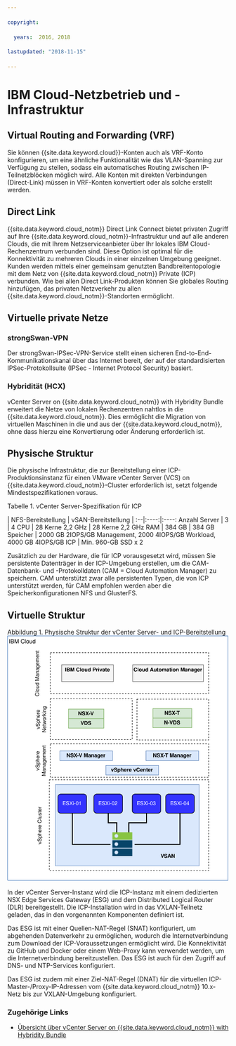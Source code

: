 ```yaml
---

copyright:

  years:  2016, 2018

lastupdated: "2018-11-15"

---
```



# IBM Cloud-Netzbetrieb und -Infrastruktur

## Virtual Routing and Forwarding (VRF)

Sie können {{site.data.keyword.cloud}}-Konten auch als VRF-Konto konfigurieren, um eine ähnliche Funktionalität wie das VLAN-Spanning zur  Verfügung zu stellen, sodass ein automatisches Routing zwischen IP-Teilnetzblöcken möglich wird. Alle Konten mit direkten Verbindungen (Direct-Link) müssen in VRF-Konten konvertiert oder als solche erstellt werden.

## Direct Link

{{site.data.keyword.cloud_notm}} Direct Link Connect bietet privaten Zugriff auf Ihre {{site.data.keyword.cloud_notm}}-Infrastruktur und auf alle anderen Clouds, die mit Ihrem Netzserviceanbieter über Ihr lokales IBM Cloud-Rechenzentrum verbunden sind. Diese Option ist optimal für die Konnektivität zu mehreren Clouds in einer einzelnen Umgebung geeignet. Kunden werden mittels einer gemeinsam genutzten Bandbreitentopologie mit dem Netz von {{site.data.keyword.cloud_notm}} Private (ICP) verbunden. Wie bei allen Direct Link-Produkten können Sie globales Routing hinzufügen, das privaten Netzverkehr zu allen {{site.data.keyword.cloud_notm}}-Standorten ermöglicht.

## Virtuelle private Netze

### strongSwan-VPN

Der strongSwan-IPSec-VPN-Service stellt einen sicheren End-to-End-Kommunikationskanal über das Internet bereit, der auf der standardisierten IPSec-Protokollsuite (IPSec - Internet Protocol Security) basiert.

### Hybridität (HCX)

vCenter Server on {{site.data.keyword.cloud_notm}} with Hybridity Bundle erweitert die Netze von lokalen Rechenzentren nahtlos in die {{site.data.keyword.cloud_notm}}. Dies ermöglicht die Migration von virtuellen Maschinen in die und aus der {{site.data.keyword.cloud_notm}}, ohne dass hierzu eine Konvertierung oder Änderung erforderlich ist.

## Physische Struktur

Die physische Infrastruktur, die zur Bereitstellung einer ICP-Produktionsinstanz für einen VMware vCenter Server (VCS) on {{site.data.keyword.cloud_notm}}-Cluster erforderlich ist, setzt folgende Mindestspezifikationen voraus.

Tabelle 1. vCenter Server-Spezifikation für ICP

| NFS-Bereitstellung |  vSAN-Bereitstellung |
:--|:----:|:----:
Anzahl Server | 3 |  4
CPU | 28 Kerne 2,2 GHz | 28 Kerne 2,2 GHz
RAM | 384 GB | 384 GB
Speicher | 2000 GB 2IOPS/GB Management, 2000 4IOPS/GB Workload, 4000 GB 4IOPS/GB ICP | Min. 960-GB SSD x 2

Zusätzlich zu der Hardware, die für ICP vorausgesetzt wird, müssen Sie persistente Datenträger in der ICP-Umgebung erstellen, um die CAM-Datenbank- und -Protokolldaten (CAM = Cloud Automation Manager) zu speichern. CAM unterstützt zwar alle persistenten Typen, die von ICP unterstützt werden, für CAM empfohlen werden aber die Speicherkonfigurationen NFS und GlusterFS.

## Virtuelle Struktur

Abbildung 1. Physische Struktur der vCenter Server- und ICP-Bereitstellung
![Physische Struktur der VCS- und ICP-Bereitstellung](vcsicp-phy-ics-icp-deployment.svg)

In der vCenter Server-Instanz wird die ICP-Instanz mit einem dedizierten NSX Edge Services Gateway (ESG) und dem Distributed Logical Router (DLR) bereitgestellt. Die ICP-Installation wird in das VXLAN-Teilnetz geladen, das in den vorgenannten Komponenten definiert ist.

Das ESG ist mit einer Quellen-NAT-Regel (SNAT) konfiguriert, um abgehenden Datenverkehr zu ermöglichen, wodurch die Internetverbindung zum Download der ICP-Voraussetzungen ermöglicht wird. Die Konnektivität zu GitHub und Docker oder einem Web-Proxy kann verwendet werden, um die Internetverbindung bereitzustellen. Das ESG ist auch für den Zugriff auf DNS- und NTP-Services konfiguriert.

Das ESG ist zudem mit einer Ziel-NAT-Regel (DNAT) für die virtuellen ICP-Master-/Proxy-IP-Adressen vom {{site.data.keyword.cloud_notm}} 10.x-Netz bis zur VXLAN-Umgebung konfiguriert.

### Zugehörige Links

* [Übersicht über vCenter Server on {{site.data.keyword.cloud_notm}} with Hybridity Bundle](../vcs/vcs-hybridity-intro.html)
